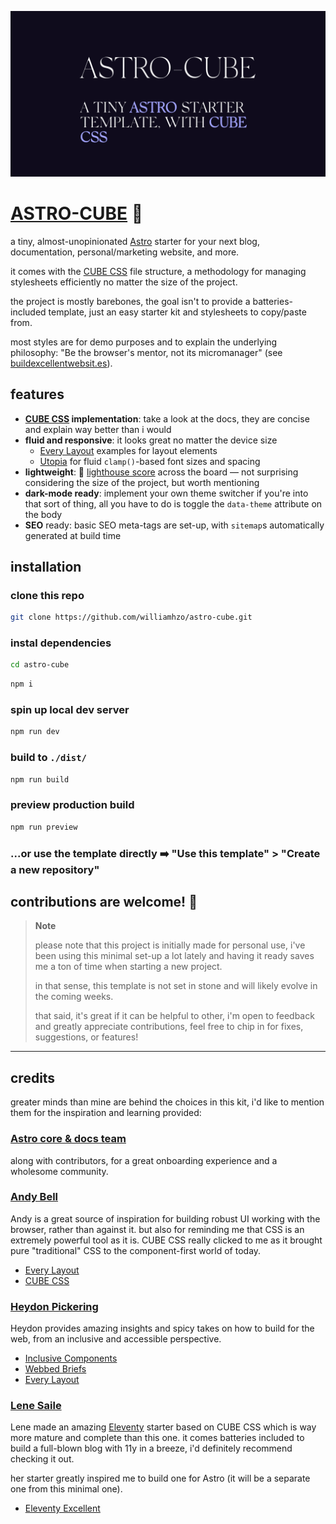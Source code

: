 ![]('/../public/images/og-image.png)

# [ASTRO-CUBE](https://astro-cube.vercel.app) 🧊

a tiny, almost-unopinionated [Astro](https://astro.build/) starter for your next blog, documentation, personal/marketing website, and more.

it comes with the [CUBE CSS](https://cube.fyi/) file structure, a methodology for managing stylesheets efficiently no matter the size of the project.

the project is mostly barebones, the goal isn't to provide a batteries-included template, just an easy starter kit and stylesheets to copy/paste from.

most styles are for demo purposes and to explain the underlying philosophy: "Be the browser's mentor, not its micromanager" (see [buildexcellentwebsit.es](buildexcellentwebsit.es)).

## features

- **[CUBE CSS](https://cube.fyi/) implementation**: take a look at the docs, they are concise and explain way better than i would
- **fluid and responsive**: it looks great no matter the device size
  - [Every Layout](https://every-layout.dev/) examples for layout elements
  - [Utopia](https://utopia.fyi/) for fluid `clamp()`-based font sizes and spacing
- **lightweight**: 💯 [lighthouse score](https://developer.chrome.com/en/docs/lighthouse/performance/performance-scoring/) across the board — not surprising considering the size of the project, but worth mentioning
- **dark-mode ready**: implement your own theme switcher if you're into that sort of thing, all you have to do is toggle the `data-theme` attribute on the body
- **SEO** ready: basic SEO meta-tags are set-up, with `sitemap`s automatically generated at build time

## installation

### clone this repo

```bash
git clone https://github.com/williamhzo/astro-cube.git
```

### instal dependencies

```bash
cd astro-cube
```

```bash
npm i
```

### spin up local dev server

```bash
npm run dev
```

### build to `./dist/`

```bash
npm run build
```

### preview production build

```bash
npm run preview
```

### ...or use the template directly ➡️ "Use this template" > "Create a new repository"

## contributions are welcome! 👋

> **Note**
>
> please note that this project is initially made for personal use, i've been using this minimal set-up a lot lately and having it ready saves me a ton of time when starting a new project.
>
> in that sense, this template is not set in stone and will likely evolve in the coming weeks.
>
> that said, it's great if it can be helpful to other, i'm open to feedback and greatly appreciate contributions, feel free to chip in for fixes, suggestions, or features!

---

## credits

greater minds than mine are behind the choices in this kit, i'd like to mention them for the inspiration and learning provided:

### **[Astro core & docs team](https://docs.astro.build/en/getting-started/)**

along with contributors, for a great onboarding experience and a wholesome community.

### **[Andy Bell](https://andy-bell.co.uk/)**

Andy is a great source of inspiration for building robust UI working with the browser, rather than against it. but also for reminding me that CSS is an extremely powerful tool as it is. CUBE CSS really clicked to me as it brought pure "traditional" CSS to the component-first world of today.

- [Every Layout](https://every-layout.dev/)
- [CUBE CSS](https://cube.fyi/)

### **[Heydon Pickering](https://heydonworks.com/)**

Heydon provides amazing insights and spicy takes on how to build for the web, from an inclusive and accessible perspective.

- [Inclusive Components](https://inclusive-components.design/)
- [Webbed Briefs](https://briefs.video/)
- [Every Layout](https://every-layout.dev/)

### **[Lene Saile](https://www.lenesaile.com/en/)**

Lene made an amazing [Eleventy](https://www.11ty.dev/) starter based on CUBE CSS which is way more mature and complete than this one. it comes batteries included to build a full-blown blog with 11y in a breeze, i'd definitely recommend checking it out.

her starter greatly inspired me to build one for Astro (it will be a separate one from this minimal one).

- [Eleventy Excellent](https://github.com/madrilene/eleventy-excellent)
